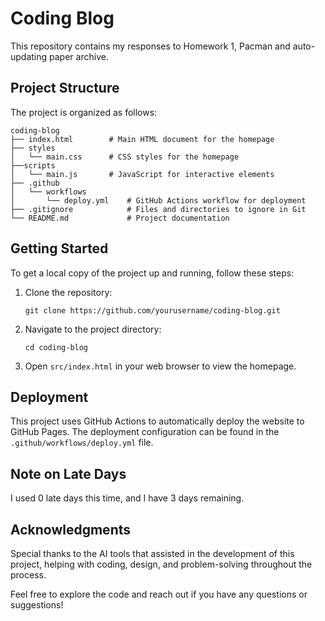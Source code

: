 # Coding Blog

This repository contains my responses to Homework 1, Pacman and auto-updating paper archive. 

## Project Structure

The project is organized as follows:

```
coding-blog
├── index.html        # Main HTML document for the homepage
├── styles
│   └── main.css      # CSS styles for the homepage
├──scripts
│   └── main.js       # JavaScript for interactive elements
├── .github
│   └── workflows
│       └── deploy.yml    # GitHub Actions workflow for deployment
├── .gitignore            # Files and directories to ignore in Git
└── README.md             # Project documentation
```

## Getting Started

To get a local copy of the project up and running, follow these steps:

1. Clone the repository:
   ```
   git clone https://github.com/yourusername/coding-blog.git
   ```
2. Navigate to the project directory:
   ```
   cd coding-blog
   ```
3. Open `src/index.html` in your web browser to view the homepage.

## Deployment

This project uses GitHub Actions to automatically deploy the website to GitHub Pages. The deployment configuration can be found in the `.github/workflows/deploy.yml` file. 

## Note on Late Days

I used 0 late days this time, and I have 3 days remaining.

## Acknowledgments

Special thanks to the AI tools that assisted in the development of this project, helping with coding, design, and problem-solving throughout the process. 

Feel free to explore the code and reach out if you have any questions or suggestions!
